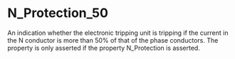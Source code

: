 N_Protection_50
===========

An indication whether the electronic tripping unit is tripping if the current in the N conductor is more than 50% of that of the phase conductors. The property is only asserted if the property N_Protection is asserted.
